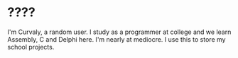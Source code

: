 # ????

I'm Curvaly, a random user. I study as a programmer at college and we learn Assembly, C and Delphi here. I'm nearly at mediocre. I use this to store my school projects.

